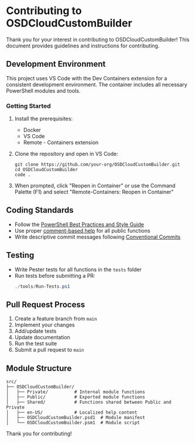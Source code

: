 # Contributing to OSDCloudCustomBuilder

Thank you for your interest in contributing to OSDCloudCustomBuilder! This document provides guidelines and instructions for contributing.

## Development Environment

This project uses VS Code with the Dev Containers extension for a consistent development environment. The container includes all necessary PowerShell modules and tools.

### Getting Started

1. Install the prerequisites:
   - Docker
   - VS Code
   - Remote - Containers extension

2. Clone the repository and open in VS Code:
   ```
   git clone https://github.com/your-org/OSDCloudCustomBuilder.git
   cd OSDCloudCustomBuilder
   code .
   ```

3. When prompted, click "Reopen in Container" or use the Command Palette (F1) and select "Remote-Containers: Reopen in Container"

## Coding Standards

- Follow the [PowerShell Best Practices and Style Guide](https://github.com/PoshCode/PowerShellPracticeAndStyle)
- Use proper [comment-based help](https://docs.microsoft.com/en-us/powershell/module/microsoft.powershell.core/about/about_comment_based_help) for all public functions
- Write descriptive commit messages following [Conventional Commits](https://www.conventionalcommits.org/)

## Testing

- Write Pester tests for all functions in the `tests` folder
- Run tests before submitting a PR:
  ```powershell
  ./tools/Run-Tests.ps1
  ```

## Pull Request Process

1. Create a feature branch from `main`
2. Implement your changes
3. Add/update tests
4. Update documentation
5. Run the test suite
6. Submit a pull request to `main`

## Module Structure

```
src/
├── OSDCloudCustomBuilder/
│   ├── Private/          # Internal module functions
│   ├── Public/           # Exported module functions
│   ├── Shared/           # Functions shared between Public and Private
│   ├── en-US/            # Localized help content
│   ├── OSDCloudCustomBuilder.psd1  # Module manifest
│   └── OSDCloudCustomBuilder.psm1  # Module script
```

Thank you for contributing!
